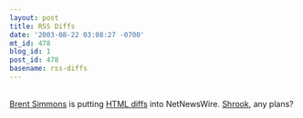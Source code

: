 ```yaml
---
layout: post
title: RSS Diffs
date: '2003-08-22 03:08:27 -0700'
mt_id: 478
blog_id: 1
post_id: 478
basename: rss-diffs
---
```

<br /><a href="http://inessential.com/">Brent Simmons</a> is putting <a href="http://inessential.com/2003/08/21.php">HTML diffs</a> into NetNewsWire. <a href="http://www.fondantfancies.com/shrook/">Shrook</a>, any plans?<br /><br /><br />
